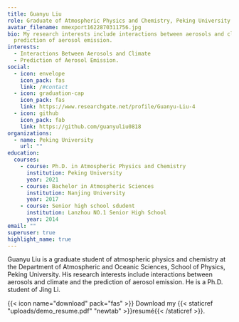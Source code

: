 ```yaml
---
title: Guanyu Liu
role: Graduate of Atmospheric Physics and Chemistry, Peking University
avatar_filename: mmexport1622870311756.jpg
bio: My research interests include interactions between aerosols and climate and
  prediction of aerosol emission.
interests:
  - Interactions Between Aerosols and Climate
  - Prediction of Aerosol Emission.
social:
  - icon: envelope
    icon_pack: fas
    link: /#contact
  - icon: graduation-cap
    icon_pack: fas
    link: https://www.researchgate.net/profile/Guanyu-Liu-4
  - icon: github
    icon_pack: fab
    link: https://github.com/guanyuliu0818
organizations:
  - name: Peking University
    url: ""
education:
  courses:
    - course: Ph.D. in Atmospheric Physics and Chemistry
      institution: Peking University
      year: 2021
    - course: Bachelor in Atmospheric Sciences
      institution: Nanjing University
      year: 2017
    - course: Senior high school sdudent
      institution: Lanzhou NO.1 Senior High School
      year: 2014
email: ""
superuser: true
highlight_name: true
---
```

Guanyu Liu is a graduate student of atmospheric physics and chemistry at the Department of Atmospheric and Oceanic Sciences, School of Physics, Peking University. His research interests include interactions between aerosols and climate and the prediction of aerosol emission.  He is a Ph.D. student of Jing Li.

{{< icon name="download" pack="fas" >}} Download my {{< staticref "uploads/demo_resume.pdf" "newtab" >}}resumé{{< /staticref >}}.